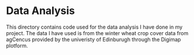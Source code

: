
# Data Analysis 

This directory contains code used for the data analysis I have done in my project. 
The data I have used is from the winter wheat crop cover data from agCencus provided by the univeristy of Edinburugh through the Digimap plotform.
